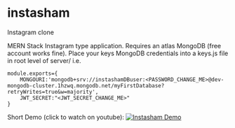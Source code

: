 # instasham

Instagram clone

MERN Stack Instagram type application.
Requires an atlas MongoDB (free account works fine).
Place your keys MongoDB credentials into a keys.js file in root level of server/
i.e.

```
module.exports={
    MONGOURI:'mongodb+srv://instashamDBuser:<PASSWORD_CHANGE_ME>@dev-mongodb-cluster.1hzwq.mongodb.net/myFirstDatabase?retryWrites=true&w=majority',
    JWT_SECRET:"<JWT_SECRET_CHANGE_ME>"
}
```

Short Demo (click to watch on youtube):
[![Instasham Demo](https://res.cloudinary.com/devuploads/image/upload/v1654674138/ojmbzh5twwxqob7k8i6k.png)](https://youtu.be/TNA76VPqDLY "Instasham Demo")

